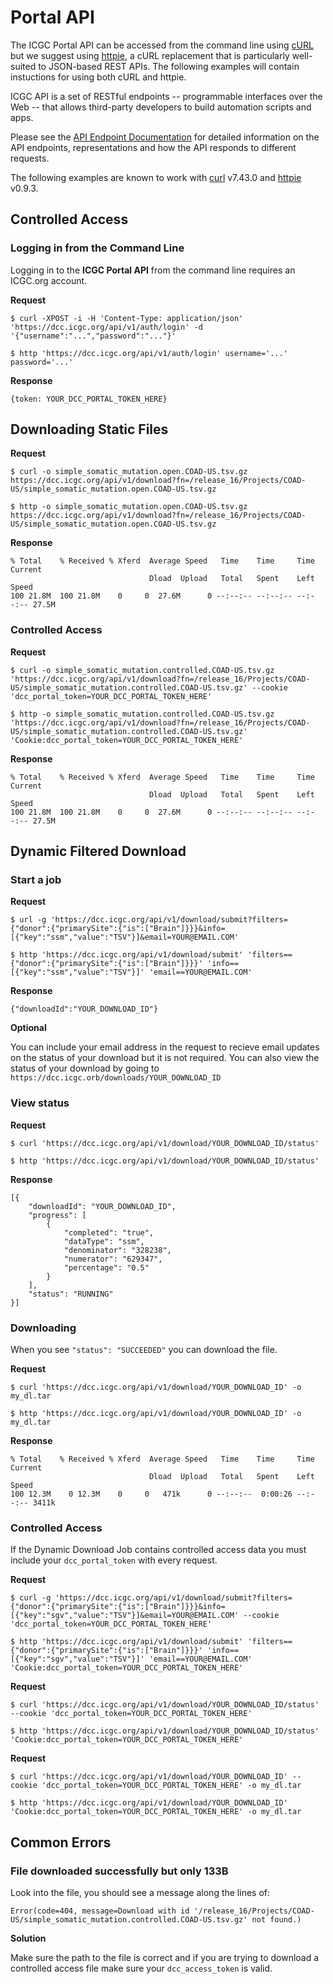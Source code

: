# Portal API

The ICGC Portal API can be accessed from the command line using [cURL][1] but we suggest using [httpie][2], a cURL replacement that is particularly well-suited to JSON-based REST APIs. The following examples will contain instuctions for using both cURL and httpie.

ICGC API is a set of RESTful endpoints -- programmable interfaces over the Web -- that allows third-party developers to build automation scripts and apps.

Please see the [API Endpoint Documentation](/portal/api-endpoints/) for detailed information on the API endpoints, representations and how the API responds to different requests.

The following examples are known to work with [curl](https://curl.haxx.se/) v7.43.0 and [httpie](https://github.com/jkbrzt/httpie#http-method) v0.9.3.

## Controlled Access

### Logging in from the Command Line

Logging in to the **ICGC Portal API** from the command line requires an ICGC.org account.

**Request**
```
$ curl -XPOST -i -H 'Content-Type: application/json' 'https://dcc.icgc.org/api/v1/auth/login' -d '{"username":"...","password":"..."}'

$ http 'https://dcc.icgc.org/api/v1/auth/login' username='...' password='...'
```
**Response**

```
{token: YOUR_DCC_PORTAL_TOKEN_HERE}
```

## Downloading Static Files

**Request**
```
$ curl -o simple_somatic_mutation.open.COAD-US.tsv.gz https://dcc.icgc.org/api/v1/download?fn=/release_16/Projects/COAD-US/simple_somatic_mutation.open.COAD-US.tsv.gz

$ http -o simple_somatic_mutation.open.COAD-US.tsv.gz https://dcc.icgc.org/api/v1/download?fn=/release_16/Projects/COAD-US/simple_somatic_mutation.open.COAD-US.tsv.gz
```
**Response**
```
% Total    % Received % Xferd  Average Speed   Time    Time     Time     Current
                               Dload  Upload   Total   Spent    Left     Speed
100 21.8M  100 21.8M    0     0  27.6M      0 --:--:-- --:--:-- --:--:-- 27.5M
```

### Controlled Access

**Request**
```
$ curl -o simple_somatic_mutation.controlled.COAD-US.tsv.gz 'https://dcc.icgc.org/api/v1/download?fn=/release_16/Projects/COAD-US/simple_somatic_mutation.controlled.COAD-US.tsv.gz' --cookie 'dcc_portal_token=YOUR_DCC_PORTAL_TOKEN_HERE'

$ http -o simple_somatic_mutation.controlled.COAD-US.tsv.gz 'https://dcc.icgc.org/api/v1/download?fn=/release_16/Projects/COAD-US/simple_somatic_mutation.controlled.COAD-US.tsv.gz' 'Cookie:dcc_portal_token=YOUR_DCC_PORTAL_TOKEN_HERE'
```
**Response**
```
% Total    % Received % Xferd  Average Speed   Time    Time     Time     Current
                               Dload  Upload   Total   Spent    Left     Speed
100 21.8M  100 21.8M    0     0  27.6M      0 --:--:-- --:--:-- --:--:-- 27.5M
```

## Dynamic Filtered Download

### Start a job

**Request**

```
$ url -g 'https://dcc.icgc.org/api/v1/download/submit?filters={"donor":{"primarySite":{"is":["Brain"]}}}&info=[{"key":"ssm","value":"TSV"}]&email=YOUR@EMAIL.COM'

$ http 'https://dcc.icgc.org/api/v1/download/submit' 'filters=={"donor":{"primarySite":{"is":["Brain"]}}}' 'info==[{"key":"ssm","value":"TSV"}]' 'email==YOUR@EMAIL.COM'
```

**Response**

```
{"downloadId":"YOUR_DOWNLOAD_ID"}
```

**Optional**

You can include your email address in the request to recieve email updates on the status of your download but it is not required. You can also view the status of your download by going to `https://dcc.icgc.orb/downloads/YOUR_DOWNLOAD_ID`

### View status

**Request**

```
$ curl 'https://dcc.icgc.org/api/v1/download/YOUR_DOWNLOAD_ID/status'

$ http 'https://dcc.icgc.org/api/v1/download/YOUR_DOWNLOAD_ID/status'
```

**Response**

```
[{
    "downloadId": "YOUR_DOWNLOAD_ID",
    "progress": [
        {
            "completed": "true",
            "dataType": "ssm",
            "denominator": "328238",
            "numerator": "629347",
            "percentage": "0.5"
        }
    ],
    "status": "RUNNING"
}]
```

### Downloading

When you see `"status": "SUCCEEDED"` you can download the file.

**Request**

```
$ curl 'https://dcc.icgc.org/api/v1/download/YOUR_DOWNLOAD_ID' -o my_dl.tar

$ http 'https://dcc.icgc.org/api/v1/download/YOUR_DOWNLOAD_ID' -o my_dl.tar
```

**Response**
```
% Total    % Received % Xferd  Average Speed   Time    Time     Time     Current
                               Dload  Upload   Total   Spent    Left     Speed
100 12.3M    0 12.3M    0     0   471k      0 --:--:--  0:00:26 --:--:-- 3411k
```

### Controlled Access

If the Dynamic Download Job contains controlled access data you must include your `dcc_portal_token` with every request.

**Request**

```
$ curl -g 'https://dcc.icgc.org/api/v1/download/submit?filters={"donor":{"primarySite":{"is":["Brain"]}}}&info=[{"key":"sgv","value":"TSV"}]&email=YOUR@EMAIL.COM' --cookie 'dcc_portal_token=YOUR_DCC_PORTAL_TOKEN_HERE'

$ http 'https://dcc.icgc.org/api/v1/download/submit' 'filters=={"donor":{"primarySite":{"is":["Brain"]}}}' 'info==[{"key":"sgv","value":"TSV"}]' 'email==YOUR@EMAIL.COM' 'Cookie:dcc_portal_token=YOUR_DCC_PORTAL_TOKEN_HERE'
```

**Request**

```
$ curl 'https://dcc.icgc.org/api/v1/download/YOUR_DOWNLOAD_ID/status' --cookie 'dcc_portal_token=YOUR_DCC_PORTAL_TOKEN_HERE'

$ http 'https://dcc.icgc.org/api/v1/download/YOUR_DOWNLOAD_ID/status' 'Cookie:dcc_portal_token=YOUR_DCC_PORTAL_TOKEN_HERE'
```

**Request**

```
$ curl 'https://dcc.icgc.org/api/v1/download/YOUR_DOWNLOAD_ID' --cookie 'dcc_portal_token=YOUR_DCC_PORTAL_TOKEN_HERE' -o my_dl.tar

$ http 'https://dcc.icgc.org/api/v1/download/YOUR_DOWNLOAD_ID' 'Cookie:dcc_portal_token=YOUR_DCC_PORTAL_TOKEN_HERE' -o my_dl.tar
```

## Common Errors

### File downloaded successfully but only 133B

Look into the file, you should see a message along the lines of:

```
Error(code=404, message=Download with id '/release_16/Projects/COAD-US/simple_somatic_mutation.controlled.COAD-US.tsv.gz' not found.)
```

**Solution**

Make sure the path to the file is correct and if you are trying to download a controlled access file make sure your `dcc_access_token` is valid.

[1]: http://curl.haxx.se/docs/manpage.html
[2]: https://github.com/jakubroztocil/httpie
